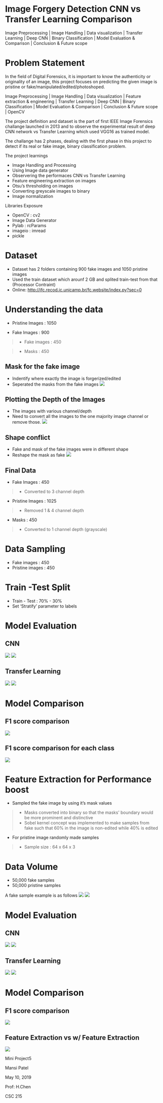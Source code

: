 # Image Forgery Detection CNN vs Transfer Learning Comparison
Image Preprocessing | Image Handling | Data visualization | Transfer Learning | Deep CNN | Binary Classification | Model Evaluation &amp; Comparison | Conclusion &amp; Future scope
# Problem Statement
In the field of Digital Forensics, it is important to know the authenticity or originality of an image, this project focuses on predicting the given image is pristine or fake/manipulated/edited/photoshoped.

Image Preprocessing | Image Handling | Data visualization | Feature extraction & engineering | Transfer Learning | Deep CNN | Binary Classification | Model Evaluation & Comparison | Conclusion & Future scope | OpenCV

The project definition and dataset is the part of first IEEE Image Forensics challange launched in 2013 and to observe the experimental result of deep CNN network vs Transfer Learning which used VGG16 as trained model.

The challange has 2 phases, dealing with the first phase in this project to detect if its real or fake image, binary classification problem.

The project learnings
* Image Handling and Processing
* Using Image data generator
* Observering the performaces CNN vs Transfer Learning
* Feature engineering.extraction on images
* Otsu’s thresholding on images
* Converting greyscale images to binary
* Image normalization

Libraries Exposure
* OpenCV : cv2
* Image Data Generator
* Pylab : rcParams
* imageio : imread
* pickle

# Dataset
* Dataset has 2 folders containing 900 fake images and 1050 pristine images
* Used the train dataset which arounf 2 GB and splited train-test from that (Processor Contraint)
* Online:  http://ifc.recod.ic.unicamp.br/fc.website/index.py?sec=0
# Understanding the data

* Pristine Images : 1050

* Fake Images : 900

>  * Fake images : 450

> * Masks : 450
## Mask for the fake image
* Indentify where exactly the image is forgerized/edited
* Seperated the masks from the fake images
![](https://github.com/mansipatel2508/Image-Forgery-Detection-CNN-vs-Transfer-Learning-Comparison/blob/master/Images/Maskex.png)
## Plotting the Depth of the Images
* The images with various channel/depth
* Need to convert all the images to the one majority image channel or remove those.
![](https://github.com/mansipatel2508/Image-Forgery-Detection-CNN-vs-Transfer-Learning-Comparison/blob/master/Images/Visual.png)

## Shape conflict
* Fake and mask of the fake images were in different shape 
* Reshape the mask as fake
![](https://github.com/mansipatel2508/Image-Forgery-Detection-CNN-vs-Transfer-Learning-Comparison/blob/master/Images/shapecon.png)

## Final Data
* Fake Images : 450
> * Converted to 3 channel depth
* Pristine Images : 1025
>* Removed 1 & 4 channel depth
* Masks : 450
>* Converted to 1 channel depth (grayscale)
# Data Sampling
* Fake images : 450
* Pristine images : 450

# Train -Test Split
* Train - Test : 70% - 30%
* Set ‘Stratify’ parameter to labels
# Model Evaluation
## CNN
![](https://github.com/mansipatel2508/Image-Forgery-Detection-CNN-vs-Transfer-Learning-Comparison/blob/master/Images/CNN.png)
 ![](https://github.com/mansipatel2508/Image-Forgery-Detection-CNN-vs-Transfer-Learning-Comparison/blob/master/Images/CNN1.png)

## Transfer Learning
![](https://github.com/mansipatel2508/Image-Forgery-Detection-CNN-vs-Transfer-Learning-Comparison/blob/master/Images/T.png)
![](https://github.com/mansipatel2508/Image-Forgery-Detection-CNN-vs-Transfer-Learning-Comparison/blob/master/Images/T1.png)

# Model Comparison
## F1 score comparison
![](https://github.com/mansipatel2508/Image-Forgery-Detection-CNN-vs-Transfer-Learning-Comparison/blob/master/Images/Comp.png)
## F1 score comparison for each class
![](https://github.com/mansipatel2508/Image-Forgery-Detection-CNN-vs-Transfer-Learning-Comparison/blob/master/Images/Comp1.png)


# Feature Extraction for Performance boost

* Sampled the fake image by using it’s mask values
>* Masks converted into binary so that the masks' boundary would be more prominent and distinctive
>* Sobel kernel concept was implemented to make samples from fake such that 60% in the image is non-edited while 40% is edited
* For pristine image randomly made samples

>* Sample size : 64 x 64 x 3

# Data Volume
* 50,000 fake samples
* 50,000 pristine samples

A fake sample example is as follows
![](https://github.com/mansipatel2508/Image-Forgery-Detection-CNN-vs-Transfer-Learning-Comparison/blob/master/Images/f1.png)
![](https://github.com/mansipatel2508/Image-Forgery-Detection-CNN-vs-Transfer-Learning-Comparison/blob/master/Images/f2.png)

# Model Evaluation
## CNN
![](https://github.com/mansipatel2508/Image-Forgery-Detection-CNN-vs-Transfer-Learning-Comparison/blob/master/Images/CNN2.png)
![](https://github.com/mansipatel2508/Image-Forgery-Detection-CNN-vs-Transfer-Learning-Comparison/blob/master/Images/CNN3.png)

## Transfer Learning
![](https://github.com/mansipatel2508/Image-Forgery-Detection-CNN-vs-Transfer-Learning-Comparison/blob/master/Images/T2.png)
![](https://github.com/mansipatel2508/Image-Forgery-Detection-CNN-vs-Transfer-Learning-Comparison/blob/master/Images/T3.png)

# Model Comparison
## F1 score comparison
![](https://github.com/mansipatel2508/Image-Forgery-Detection-CNN-vs-Transfer-Learning-Comparison/blob/master/Images/Comp2.png)
## Feature Extraction vs w/ Feature Extraction
![](https://github.com/mansipatel2508/Image-Forgery-Detection-CNN-vs-Transfer-Learning-Comparison/blob/master/Images/Comp3.png)


Mini Project5

Mansi Patel

May 10, 2019

Prof: H.Chen

CSC 215 
